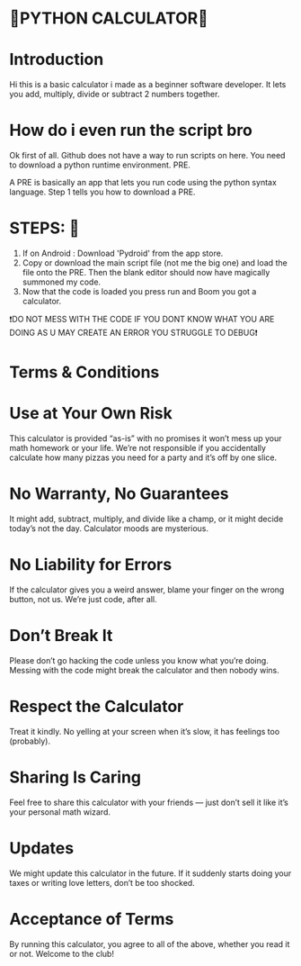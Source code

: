 # 🐉PYTHON CALCULATOR🐉

# Introduction
Hi this is a basic calculator i made as a beginner software developer. It lets you add, multiply, divide or subtract 2 numbers together.

# How do i even run the script bro

Ok first of all. Github does not have a way to run scripts on here. You need to download a python runtime environment. PRE.

A PRE is basically an app that lets you run code using the python syntax language. Step 1 tells you how to download a PRE.

# STEPS: 🎢
1) If on Android : Download 'Pydroid' from the app store.
2) Copy or download the main script file (not me the big one) and load the file onto the PRE. Then the blank editor should now have magically summoned my code.
3) Now that the code is loaded you press run and Boom you got a calculator.

❗DO NOT MESS WITH THE CODE IF YOU DONT KNOW WHAT YOU ARE DOING AS U MAY CREATE AN ERROR YOU STRUGGLE TO DEBUG❗

# Terms & Conditions

# Use at Your Own Risk
This calculator is provided “as-is” with no promises it won’t mess up your math homework or your life. We’re not responsible if you accidentally calculate how many pizzas you need for a party and it’s off by one slice.

# No Warranty, No Guarantees
It might add, subtract, multiply, and divide like a champ, or it might decide today’s not the day. Calculator moods are mysterious.

# No Liability for Errors
If the calculator gives you a weird answer, blame your finger on the wrong button, not us. We’re just code, after all.

# Don’t Break It
Please don’t go hacking the code unless you know what you’re doing. Messing with the code might break the calculator and then nobody wins.

# Respect the Calculator
Treat it kindly. No yelling at your screen when it’s slow, it has feelings too (probably).

# Sharing Is Caring
Feel free to share this calculator with your friends — just don’t sell it like it’s your personal math wizard.

# Updates
We might update this calculator in the future. If it suddenly starts doing your taxes or writing love letters, don’t be too shocked.

# Acceptance of Terms
By running this calculator, you agree to all of the above, whether you read it or not. Welcome to the club!
